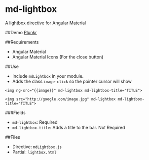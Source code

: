 # md-lightbox
A lightbox directive for Angular Material

##Demo
[Plunkr](http://embed.plnkr.co/wbfUWDZQAfgVPwFtOZFC)

##Requirements
* Angular Material
* Angular Material Icons (For the close button)

##Use
* Include `mdLightbox` in your module.
* Adds the class `image-click` so the pointer cursor will show

```
<img ng-src="{{image}}" md-lightbox md-lightbox-title="TITLE">

<img src="http://google.com/image.jpg" md-lightbox md-lightbox-title="TITLE">
```

###Fields
* `md-lightbox`: Required
* `md-lightbox-title`: Adds a title to the bar. Not Required

##Files
* Directive: `mdLightbox.js`
* Partial: `lightbox.html`
